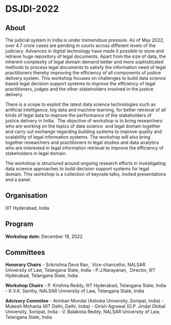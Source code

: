 # DSJDI-2022

## About

The judicial system in India is under tremendous pressure. As of May 2022, over 4.7 crore cases are pending in courts across different levels of the judiciary. Advances in digital technology  have made it possible to store and retrieve huge repository of legal documents.    Apart from the size of data, the inherent complexity of legal domain demand better and more sophisticated methods to process legal documents to satisfy the information need of legal practitioners thereby improving the efficiency of all components of justice delivery system. This workshop focuses on  challenges to build data science based legal decision support systems  to improve the efficiency of legal practitioners, judges and the other stakeholders involved in the justice delivery. 

There is a scope to exploit the latest data science technologies such as artificial intelligence, big data and machine learning,  for better  retrieval of all kinds of legal data to improve the performance of the stakeholders of  justice delivery in India.  The objective of workshop is to bring researchers who are working on the topics of data science  and legal domain together and carry out exchange regarding building systems to improve quality and scalability of  legal information systems. The workshop will also bring together researchers and practitioners in legal studies and data analytics who are interested in legal information retrieval to improve the efficiency of stakeholders in legal domain.

The workshop is structured around ongoing research efforts in investigating data science approaches to build decision support systems for legal domain.  This workshop is a collection of  keynote talks, invited presentations and a panel.

## Organisation

IIIT Hyderabad, India

## Program

**Workshop date:** December 19, 2022

## Committees

**Honorary Chairs**
    - Srikrishna Deva Rao,  Vice-chancellor, NALSAR University of Law, Telangana State, India 
    - P.J.Narayanan,  Director, IIIT Hyderabad, Telangana State, India

**Workshop Chairs**
    - P. Krishna Reddy, IIIT Hyderabad, Telangana State, India
    - K.V.K. Santhy, NALSAR University of Law, Telangana State,  India

**Advisory Commitee**
    - Anirban Mondal (Ashoka University, Sonipat, India)
    - Mukesh Mohania (IIIT Delhi, Delhi, India)
    - Girish Agrawal (O.P. Jindal Global University, Sonipat, India
    - V. Balakista Reddy, NALSAR University of Law, Telangana State, India 

